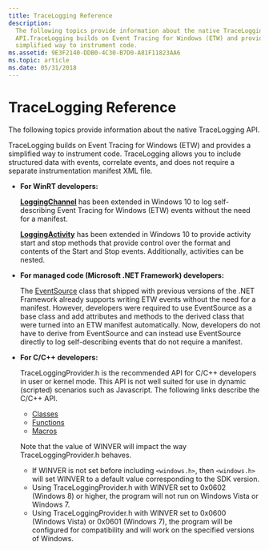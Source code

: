 ```yaml
---
title: TraceLogging Reference
description:
  The following topics provide information about the native TraceLogging
  API.TraceLogging builds on Event Tracing for Windows (ETW) and provides a
  simplified way to instrument code.
ms.assetid: 9E3F2140-DDB0-4C30-B7D0-A81F11823AA6
ms.topic: article
ms.date: 05/31/2018
---
```


# TraceLogging Reference

The following topics provide information about the native TraceLogging API.

TraceLogging builds on Event Tracing for Windows (ETW) and provides a simplified
way to instrument code. TraceLogging allows you to include structured data with
events, correlate events, and does not require a separate instrumentation
manifest XML file.

- **For WinRT developers:**

  [**LoggingChannel**](/uwp/api/Windows.Foundation.Diagnostics.LoggingChannel)
  has been extended in Windows 10 to log self-describing Event Tracing for
  Windows (ETW) events without the need for a manifest.

  [**LoggingActivity**](/windows/win32/api/traceloggingactivity/nl-traceloggingactivity-traceloggingactivity)
  has been extended in Windows 10 to provide activity start and stop methods
  that provide control over the format and contents of the Start and Stop
  events. Additionally, activities can be nested.

- **For managed code (Microsoft .NET Framework) developers:**

  The [EventSource](/dotnet/api/system.diagnostics.tracing.eventsource) class
  that shipped with previous versions of the .NET Framework already supports
  writing ETW events without the need for a manifest. However, developers were
  required to use EventSource as a base class and add attributes and methods to
  the derived class that were turned into an ETW manifest automatically. Now,
  developers do not have to derive from EventSource and can instead use
  EventSource directly to log self-describing events that do not require a
  manifest.

- **For C/C++ developers:**

  TraceLoggingProvider.h is the recommended API for C/C++ developers in user or
  kernel mode. This API is not well suited for use in dynamic (scripted)
  scenarios such as Javascript. The following links describe the C/C++ API.

  - [Classes](trace-logging-classes.md)
  - [Functions](trace-logging-functions.md)
  - [Macros](trace-logging-macros.md)

  Note that the value of WINVER will impact the way TraceLoggingProvider.h
  behaves.

  - If WINVER is not set before including `<windows.h>`, then `<windows.h>` will
    set WINVER to a default value corresponding to the SDK version.
  - Using TraceLoggingProvider.h with WINVER set to 0x0602 (Windows 8) or
    higher, the program will not run on Windows Vista or Windows 7.
  - Using TraceLoggingProvider.h with WINVER set to 0x0600 (Windows Vista) or
    0x0601 (Windows 7), the program will be configured for compatibility and
    will work on the specified versions of Windows.
